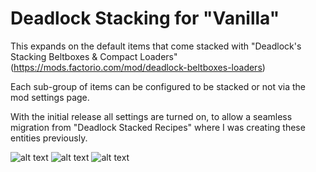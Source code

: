 # Deadlock Stacking for "Vanilla"

This expands on the default items that come stacked with "Deadlock's Stacking Beltboxes & Compact Loaders" (https://mods.factorio.com/mod/deadlock-beltboxes-loaders)

Each sub-group of items can be configured to be stacked or not via the mod settings page.

With the initial release all settings are turned on,  to allow a seamless migration from "Deadlock Stacked Recipes" where I was creating these entities previously.


![alt text](https://raw.githubusercontent.com/billbo99/deadlock_stacked_recipes/master/dist/graphics/icons/stacked-rocket-fuel.png "Rocket Fuel")
![alt text](https://raw.githubusercontent.com/billbo99/deadlock_stacked_recipes/master/dist/graphics/icons/stacked-pipe.png "Pipe")
![alt text](https://raw.githubusercontent.com/billbo99/deadlock_stacked_recipes/master/dist/graphics/icons/stacked-uranium-rounds-magazine.png "stacked-uranium-rounds-magazine")
